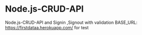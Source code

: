 # Node.js-CRUD-API
Node.js-CRUD-API and Signin ,Signout with validation
BASE_URL: https://firstdataa.herokuapp.com/  for test
